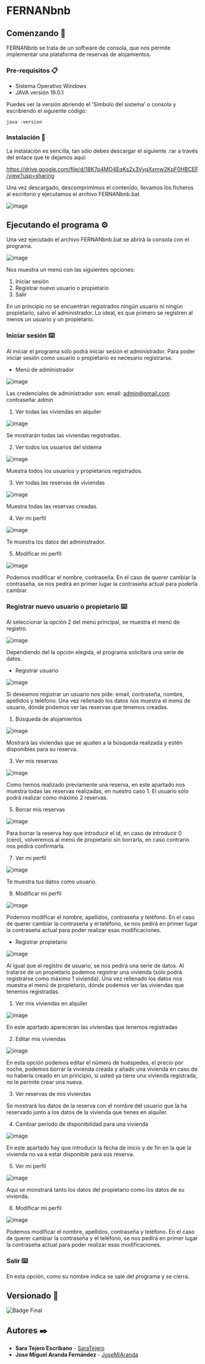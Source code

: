 # FERNANbnb

## Comenzando 🚀

FERNANbnb se trata de un software de consola, que nos permite implementar una plataforma de reservas de alojamientos.


### Pre-requisitos 📋
- Sistema Operativo Windows
- JAVA versión 19.0.1

Puedes ver la versión abriendo el 'Símbolo del sistema' o consola y escribiendo el siguiente código:

```
java -version
```

### Instalación 🔧

La instalación es sencilla, tan sólo debes descargar el siguiente .rar a través del enlace que te dejamos aquí:

https://drive.google.com/file/d/18K7p4MO4EqKs2x3VyqXxmw2KpF0HBCEF/view?usp=sharing

Una vez descargado, descomprimimos el contenido, llevamos los ficheros al escritorio y ejecutamos el archivo FERNANbnb.bat

![image](https://user-images.githubusercontent.com/119956424/206854909-03f6b4fc-10f3-476c-b0d7-aad71fcdf194.png)

## Ejecutando el programa ⚙️
Una vez ejecutado el archivo FERNANbnb.bat se abrirá la consola con el programa.

![image](https://user-images.githubusercontent.com/119956424/206855016-72ca7dcf-1168-4527-ac97-38782103d26a.png)

Nos muestra un menú con las siguientes opciones:

1. Iniciar sesión
2. Registrar nuevo usuario o propietario
3. Salir

En un principio no se encuentran registrados ningún usuario ni ningún propietario, salvo el administrador. Lo ideal, es que primero se registren al menos un usuario y un propietario.

### Iniciar sesión ⌨️

Al iniciar el programa sólo podrá iniciar sesión el administrador. Para poder iniciar sesión como usuario o propietario es necesario registrarse.

* Menú de administrador

![image](https://user-images.githubusercontent.com/119956424/206857663-89a36d5f-3d48-4a19-a5bb-e0f9f9d50faa.png)

Las credenciales de administrador son: 
email: admin@gmail.com
contraseña: admin

1. Ver todas las viviendas en alquiler

![image](https://user-images.githubusercontent.com/119956424/206858435-6c183d07-b0d4-4766-9ec2-49ca897b02a3.png)

Se mostrarán todas las viviendas registradas.

2. Ver todos los usuarios del sistema

![image](https://user-images.githubusercontent.com/119956424/206858488-5b689476-6a51-41a7-b8e0-c5f87c64dba4.png)

Muestra todos los usuarios y propietarios registrados.

3. Ver todas las reservas de viviendas

![image](https://user-images.githubusercontent.com/119956424/206857889-c87b859c-0ba5-47b0-acb9-85e404022f7e.png)

Muestra todas las reservas creadas.

4. Ver mi perfil

![image](https://user-images.githubusercontent.com/119956424/206857849-ba25d517-0b8a-4012-9fbb-41383333a9ec.png)

Te muestra los datos del administrador.

5. Modificar mi perfil

![image](https://user-images.githubusercontent.com/119956424/206857817-b2935e4b-b7cd-4ea4-a434-b29c224d2d71.png)

Podemos modificar el nombre, contraseña. En el caso de querer cambiar la contraseña, se nos pedirá en primer lugar la contraseña actual para poderla cambiar.

### Registrar nuevo usuario o propietario ⌨️
Al seleccionar la opción 2 del menú principal, se muestra el menú de registro.

![image](https://user-images.githubusercontent.com/119956424/206855283-b613f301-0149-43b2-ba54-2fa2c7d2c4b7.png)

Dependiendo del la opción elegida, el programa solicitará una serie de datos.

* Registrar usuario

![image](https://user-images.githubusercontent.com/119956424/206857147-014e54cd-cd88-490a-9ed8-ebeae44ba560.png)

Si deseamos registrar un usuario nos pide: email, contraseña, nombre, apellidos y teléfono. Una vez rellenado los datos nos muestra el menú de usuario, dónde podemos ver las reservas que tenemos creadas.

1. Búsqueda de alojamientos

![image](https://user-images.githubusercontent.com/119956424/206857296-a9cc70c4-e67a-4c20-8919-470c68bad8d1.png)

Mostrará las viviendas que se ajusten a la búsqueda realizada y estén disponibles para su reserva.

3. Ver mis reservas

![image](https://user-images.githubusercontent.com/119956424/206857340-8105e4ce-e587-4af5-928a-4ec3b16fc463.png)

Como hemos realizado previamente una reserva, en este apartado nos muestra todas las reservas realizadas, en nuestro caso 1.
El usuario sólo podrá realizar como máximo 2 reservas.

5. Borrar mis reservas

![image](https://user-images.githubusercontent.com/119956424/206857479-ff7bedae-2cf1-4568-948d-baff02e64a40.png)

Para borrar la reserva hay que introducir el id, en caso de introducir 0 (cero), volveremos al menú de propietario sin borrarla, en caso contrario nos pedirá confirmarla.

7. Ver mi perfil

![image](https://user-images.githubusercontent.com/119956424/206857491-8967b384-18c2-4a43-aeb8-5345e0c362fd.png)

Te muestra tus datos como usuario.

9. Modificar mi perfil

![image](https://user-images.githubusercontent.com/119956424/206857536-991f7584-2085-4b3a-8065-e3f95e7c7d10.png)

Podemos modificar el nombre, apellidos, contraseña y teléfono. En el caso de querer cambiar la contraseña y el teléfono, se nos pedirá en primer lugar la contraseña actual para poder realizar esas modificaciones. 

* Registrar propietario

![image](https://user-images.githubusercontent.com/119956424/206857057-47adecf2-6b5c-4180-a69e-e06f898ad34c.png)

Al igual que el registro de usuario, se nos pedirá una serie de datos. Al tratarse de un propietario podemos registrar una vivienda (sólo podrá registrarse como máximo 1 vivienda). Una vez rellenado los datos nos muestra el menú de propietario, dónde podemos ver las viviendas que tenemos registradas.

1. Ver mis viviendas en alquiler

![image](https://user-images.githubusercontent.com/119956424/206856150-1ead8cbc-d88f-480e-8813-bcad2d2e0c51.png)

En este apartado aparecerán las viviendas que tenemos registradas

2. Editar mis viviendas

![image](https://user-images.githubusercontent.com/119956424/206857078-620c605d-e390-417a-ae50-f9bdb0336068.png)

En esta opción podemos editar el número de huéspedes, el precio por noche, podemos borrar la vivienda creada y añadir una vivienda en caso de no haberla creado en un principio, si usted ya tiene una vivienda registrada, no le permite crear una nueva.

3. Ver reservas de mis viviendas

Se mostrará los datos de la reserva con el nombre del usuario que la ha reservado junto a los datos de la vivienda que tienes en alquiler.

4. Cambiar período de disponibilidad para una vivienda

![image](https://user-images.githubusercontent.com/119956424/206856500-99f50c51-9ca1-41b2-85ce-46b26ef3b781.png)

En este apartado hay que introducir la fecha de inicio y de fin en la que la vivienda no va a estar disponible para sus reserva.

5. Ver mi perfil

![image](https://user-images.githubusercontent.com/119956424/206856555-e9e61e58-d5cb-4bed-a5cc-cd15e05bc4bc.png)

Aquí se monstrará tanto los datos del propietario como los datos de su vivienda.

6. Modificar mi perfil

![image](https://user-images.githubusercontent.com/119956424/206856606-d3bbbf21-8927-4591-8e99-137543dbbf72.png)

Podemos modificar el nombre, apellidos, contraseña y teléfono. En el caso de querer cambiar la contraseña y el teléfono, se nos pedirá en primer lugar la contraseña actual para poder realizar esas modificaciones. 

### Salir ⌨️
En esta opción, como su nombre indica se sale del programa y se cierra.


## Versionado 📌
![Badge Final](https://img.shields.io/badge/ESTADO-FINAL-green)


## Autores ✒️

* **Sara Tejero Escribano** - [SaraTejero](https://github.com/SaraTejero)
* **Jose Miguel Aranda Fernández** - [JoseMiAranda](https://github.com/JoseMiAranda)
